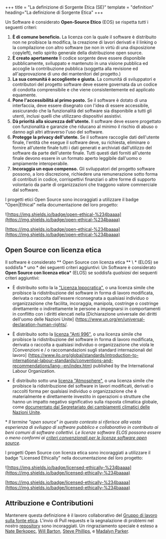 +++
title = "La definizione di Sorgente Etica (SE)"
template = "definition"
heading="La definizione di Sorgente Etica"
+++

Un Software è considerato **Open-Source Etico** (EOS) se rispetta *tutti* i seguenti criteri:

1. **È di comune beneficio.** La licenza con la quale il software è distribuito non ne proibisce la modifica, la creazione di lavori derivati e il linking o la compilazione con altro software (se non in virtù di una disposizione copyleft), nello spirito generale della distribuzione open source.
2. **È creato apertamente** Il codice sorgente deve essere disponibile pubblicamente, sviluppato e mantenuto in una visione pubblica ed accoglie la contribuzione pubblica (soggetta alla revisione ed all'approvazione di uno dei mantenitori del progetto.)
3. **La sua comunitá è accogliente e giusta.** La comunitá  di sviluppatori e contributori del progetto software deve essere governata da un codice di condotta comprensibile e che viene consistentemente ed applicato equamente.
4. **Pone l'accessibilitá al primo posto.** Se il software è dotato di una interfaccia, deve essere disegnato con l'idea di essere accessibile, assicurando che la funzionalitá del software sia disponibile a tutti gli utenti, inclusi quelli che utilizzano dispositivi assistivi.
5. **Dà prioritá alla sicurezza dell'utente.** Il software deve essere progettato con funzionalità e garanzie che riducano al minimo il rischio di abuso o danno agli altri attraverso l'uso del software. 
6. **Protegge la privacy dell'utente.** Se il software raccoglie dati dell'utente finale, l'entità che esegue il software deve, su richiesta, eliminare o fornire all'utente finale tutti i dati generati e archiviati dall'utilizzo del software da parte dell'utente finale. Tutti questi dati forniti all'utente finale devono essere in un formato aperto leggibile dall'uomo o ampiamente interoperabile.
7. **Incoraggia un equo compenso.** Gli sviluppatori del progetto software possono, a loro discrezione, richiedere una remunerazione sotto forma di contributi in codice, corrispettivi finanziari o altre forme di supporto volontario da parte di organizzazioni che traggono valore commerciale dal software.

I progetti etici Open Source sono incoraggiati a utilizzare il badge "Open|Ethical" nella documentazione del loro progetto:

![https://img.shields.io/badge/open-ethical-%234baaaa](https://img.shields.io/badge/open-ethical-%234baaaa) 

[https://img.shields.io/badge/open-ethical-%234baaaa](https://img.shields.io/badge/open-ethical-%234baaaa)

## Open Source con licenza etica


Il software è considerato ** Open Source con licenza etica ** \ * (ELOS) se soddisfa * uno * dei seguenti criteri aggiuntivi:
Un Software è considerato **Open Source con licenza etica**\* (ELOS) se soddisfa *qualsiasi* dei sequenti criteri aggiuntivi:

* È distribuito sotto la la ["Licenza Ippocratica"](https://firstdonoharm.dev), o una licenza simile che proibisce la ridistribuzione del software in forma di lavoro modificata, derivata o raccolta dall'essere riconsegnata a qualsiasi individuo o organizzazione che facilita, incoraggia, manipola, costringe o costringe direttamente o indirettamente le persone a impegnarsi in comportamenti in conflitto con i diritti elencati nella [Dichiarazione universale dei diritti dell'uomo delle Nazioni Unite] (https://www.un.org/en/universal-declaration-human-rights/.

* È distribuito sotto la [licenza "Anti 996"](https://996.icu/), o una licenza simile che proibisce la ridistribuzione del software in forma di lavoro modificata, derivata o raccolta a qualsiasi individuo o organizzazione che viola le [Convenzioni e / o raccomandazioni sugli standard internazionali del lavoro] (https://www.ilo.org/global/standards/introduction-to-international-labour-standards/conventions-and-recommendations/lang--en/index.htm) published by the International Labour Organization.

* È distribuito sotto una [licenza "Atmosphere"](https://www.open-austin.org/atmosphere-license/), o una licenza simile che proibisce la ridistribuzione del software in lavori modificati, derivati ​​o raccolti forma per qualsiasi individuo o organizzazione che è materialmente e direttamente investito in operazioni o strutture che hanno un impatto negativo significativo sulla risposta climatica globale, come [documentato dal Segretariato dei cambiamenti climatici delle Nazioni Unite](https://unfccc.int/resource/climateaction2020/media/1308/unfccc_spm_2018.pdf).

\* *Il termine "open source" in questo contesto si riferisce alla vasta esperienza di sviluppo di software pubblico e collaborativo in contributo ai beni comuni di software collettivi. Le licenze software ELOS possono essere o meno conformi ai [criteri convenzionali per le licenze software open source](https://opensource.org/osd-annotated).*

I progetti Open Source con licenza etica sono incoraggiati a utilizzare il badge "Licensed Ethically" nella documentazione del loro progetto:

![https://img.shields.io/badge/licensed-ethically-%234baaaa](https://img.shields.io/badge/licensed-ethically-%234baaaa) 

[https://img.shields.io/badge/licensed-ethically-%234baaaa](https://img.shields.io/badge/licensed-ethically-%234baaaa)

## Attribuzione e Contributioni
Mantenere questa definizione è il lavoro collaborativo del [Gruppo di lavoro sulla fonte etica](/apply). L'invio di Pull requests e la segnalazione di problemi nel nostro [repository](https://github.com/ethicalSource/ethicalsource.dev) sono incoraggiati. Un ringraziamento speciale è esteso a [Nate Berkopec](https://nateberkopec.com), [Will Barton](https://github.com/willbarton/), [Steve Phillips](https://tryingtobeawesome.com), e [Madalyn Parker](https://twitter.com/madalynrose).
